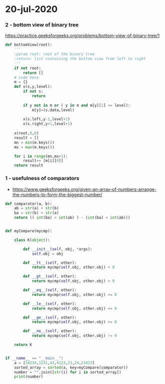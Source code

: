 # 20-jul-2020

### 2 - bottom view of binary tree

https://practice.geeksforgeeks.org/problems/bottom-view-of-binary-tree/1

```python
def bottomView(root):
    '''
    :param root: root of the binary tree
    :return: list containing the bottom view from left to right
    '''
    if not root:
        return []
    # code here
    m = {}
    def x(s,y,level):
        if not s:
            return
        
        if y not in m or ( y in m and m[y][1] <= level):
            m[y]=(s.data,level)
        
        x(s.left,y-1,level+1)
        x(s.right,y+1,level+1)
    
    x(root,0,0)
    result = []
    mn = min(m.keys())
    mx = max(m.keys())

    for i in range(mn,mx+1):
        result+= [m[i][0]]
    return result
```

### 1 - usefulness of comparators

- https://www.geeksforgeeks.org/given-an-array-of-numbers-arrange-the-numbers-to-form-the-biggest-number/

```python
def comparator(a, b):
    ab = str(a) + str(b)
    ba = str(b) + str(a)
    return (( int(ba) > int(ab) ) - (int(ba) < int(ab)))


def myCompare(mycmp):

    class K(object):

        def __init__(self, obj, *args):
            self.obj = obj

        def __lt__(self, other):
            return mycmp(self.obj, other.obj) < 0

        def __gt__(self, other):
            return mycmp(self.obj, other.obj) > 0

        def __eq__(self, other):
            return mycmp(self.obj, other.obj) <= 0

        def __le__(self, other):
            return mycmp(self.obj, other.obj) <= 0

        def __ge__(self, other):
            return mycmp(self.obj, other.obj) >= 0

        def __ne__(self, other):
            return mycmp(self.obj, other.obj) != 0

    return K


if __name__ == "__main__":
    a = [34234,1231,43,4123,23,24,23423]
    sorted_array = sorted(a, key=myCompare(comparator))
    number = "".join([str(i) for i in sorted_array])
    print(number)
```
